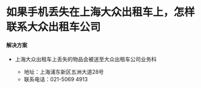 # 如果手机丢失在上海大众出租车上，怎样联系大众出租车公司

#### 解决方案
* 上海大众出租车上丢失的物品会被送至大众出租车公司业务科

  * 地址：上海浦东新区五洲大道28号
  * 联系电话：021-5069 4913
